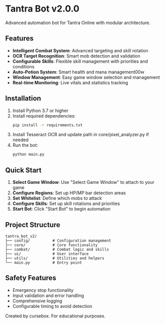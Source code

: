 # Tantra Bot v2.0.0

Advanced automation bot for Tantra Online with modular architecture.

## Features

- **Intelligent Combat System**: Advanced targeting and skill rotation
- **OCR Target Recognition**: Smart mob detection and validation
- **Configurable Skills**: Flexible skill management with priorities and conditions
- **Auto-Potion System**: Smart health and mana management00w
- **Window Management**: Easy game window selection and management
- **Real-time Monitoring**: Live vitals and statistics tracking

## Installation

1. Install Python 3.7 or higher
2. Install required dependencies:
   ```bash
   pip install -r requirements.txt
   ```
3. Install Tesseract OCR and update path in core/pixel_analyzer.py if needed
4. Run the bot:
   ```bash
   python main.py
   ```

## Quick Start

1. **Select Game Window**: Use "Select Game Window" to attach to your game
2. **Configure Regions**: Set up HP/MP bar detection areas
3. **Set Whitelist**: Define which mobs to attack
4. **Configure Skills**: Set up skill rotations and priorities
5. **Start Bot**: Click "Start Bot" to begin automation

## Project Structure

```
tantra_bot_v2/
├── config/          # Configuration management
├── core/            # Core functionality
├── combat/          # Combat logic and skills
├── ui/              # User interface
├── utils/           # Utilities and helpers
└── main.py          # Entry point
```

## Safety Features

- Emergency stop functionality
- Input validation and error handling
- Comprehensive logging
- Configurable timing to avoid detection

Created by cursebox. For educational purposes.
